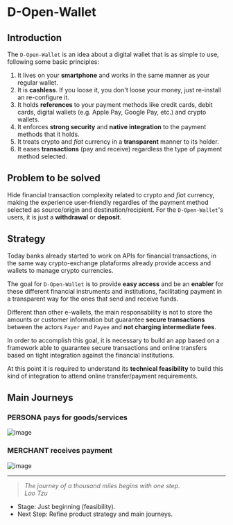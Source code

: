 # D-Open-Wallet

## Introduction

The `D-Open-Wallet` is an idea about a digital wallet that is as simple to use, following some basic principles:
1. It lives on your __smartphone__ and works in the same manner as your regular wallet. 
1. It is __cashless__. If you loose it, you don't loose your money, just re-install an re-configure it.  
1. It holds __references__ to your payment methods like credit cards, debit cards, digital wallets (e.g. Apple Pay, Google Pay, etc.) and crypto wallets.  
1. It enforces __strong security__ and __native integration__ to the payment methods that it holds.
1. It treats crypto and _fiat_ currency in a __transparent__ manner to its holder. 
1. It eases __transactions__ (pay and receive) regardless the type of payment method selected.

## Problem to be solved

Hide financial transaction complexity related to crypto and _fiat_ currency, making the experience user-friendly regardles of the payment method selected as source/origin and destination/recipient. For the `D-Open-Wallet`'s users, it is just a __withdrawal__ or __deposit__.

## Strategy

Today banks already started to work on APIs for financial transactions, in the same way crypto-exchange plataforms already provide access and wallets to manage crypto currencies. 

The goal for `D-Open-Wallet` is to provide __easy access__ and be an __enabler__ for these different financial instruments and institutions, facilitating payment in a transparent way for the ones that send and receive funds. 

Different than other e-wallets, the main responsability is not to store the amounts or customer information but guarantee __secure transactions__ between the actors `Payer` and `Payee` and __not charging intermediate fees__. 

In order to accomplish this goal, it is necessary to build an app based on a framework able to guarantee secure transactions and online transfers based on tight integration against the financial institutions.

At this point it is required to understand its __technical feasibility__ to build this kind of integration to attend online transfer/payment requirements. 

## Main Journeys

### PERSONA pays for goods/services
![image](https://user-images.githubusercontent.com/83887192/119678781-cee68c00-be0d-11eb-8e6f-a514d3c41383.png)

### MERCHANT receives payment
![image](https://user-images.githubusercontent.com/83887192/119678947-f9384980-be0d-11eb-85c7-10884f135ee9.png)

---

> _The journey of a thousand miles begins with one step._  
> _Lao Tzu_

- Stage: Just beginning (feasibility).
- Next Step: Refine product strategy and main journeys.
